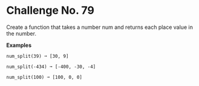 # Challenge No. 79


Create a function that takes a number num and returns each place value in the number.

**Examples**

    num_split(39) ➞ [30, 9]
     
    num_split(-434) ➞ [-400, -30, -4]
     
    num_split(100) ➞ [100, 0, 0]